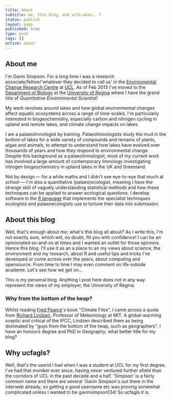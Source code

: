 ```yaml
---
title: About
subtitle: me, this blog, and ucfa-what...?
status: publish
layout: page
published: true
type: post
tags: []
active: about
---
```


## About me

I'm Gavin Simpson. For a long time I was a research associate/fellow/'whatever they decided to call us' in the [Environmental Change Research Centre](http://www.ecrc.ucl.ac.uk "ECRC website") at [UCL](http://www.ucl.ac.uk "UCL Web site"). As of Feb 2013 I've moved to the [Department of Biology](http://www.uregina.ca/science/biology/) at the [University of Regina](http://www.uregina.ca/) where I have the grand title of *Quantitative Environmental Scientist*!

My work revolves around lakes and how global environmental changes affect aquatic ecosystems across a range of time-scales. I'm particularly interested in biogeochemistry, especially carbon and nitrogen cycling in upland and remote lakes, and climate change impacts on lakes.

I am a palaeolimnologist by training. Palaeolimnologists study the mud in the bottom of lakes for a wide variety of compounds and remains of plants, algae and animals, to attempt to understand how lakes have evolved over thousands of years and how they respond to environmental change. Despite this background as a palaeolimnologist, most of my current work has involved a large amount of contemporary limnology investigating nitrogen biogeochemistry in upland lakes in the UK and Greenland.

Not by design &mdash; for a while maths and I didn't see eye-to-eye that much at school &mdash; I'm also a quantitative (palaeo)ecologist, meaning I have the strange skill of vaguely understanding statistical methods and how these techniques can be applied to answer ecological questions. I develop software in the [R language](http://www.r-project.org "R Project website") that implements the specialist techniques ecologists and palaeoecologists use to torture their data into submission.

## About this blog

Well, that's enough about me; what's this blog all about? As I write this, I'm not exactly sure, which will, no doubt, fill you with confidence! I can be an opinionated so-and-so at times and I wanted an outlet for those opinions. Hence this blog. I'll use it as an a place to air my views about science, the environment and my research, about R and useful tips and tricks I've developed or come across over the years, about computing and opensource. From time to time I may even comment on life outside academe. Let's see how we get on...

This is my personal blog. Anything I post here does not in any way represent the views of my employer, the University of Regina.

### Why from the bottom of the heap?
Whilst reading [Fred Pearce](http://en.wikipedia.org/wiki/Fred_Pearce)'s book "Climate Files", I came across a quote from [Richard Lindzen](http://en.wikipedia.org/wiki/Richard_Lindzen), Professor of Meteorology at MIT. A global-warming sceptic and critical of the IPCC, Lindzen described them as being dominated by "guys from the bottom of the heap, such as geographers". I have an honours degree and PhD in Geography; what better title for my blog?

## Why ucfagls?
Well, that's the userid I had when I was a student at UCL for my first degree. I've had that moniker ever since, having never ventured further afield than the corridors of UCL in the past decade and a half. 'Simpson' is a fairly common name and there are several 'Gavin Simpson's out there in the interweb already, so getting a good username etc was proving somewhat complicated unless I wanted to be gavinsimpson134! So ucfagls it is.
